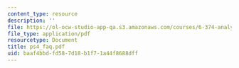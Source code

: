 ```yaml
---
content_type: resource
description: ''
file: https://ol-ocw-studio-app-qa.s3.amazonaws.com/courses/6-374-analysis-and-design-of-digital-integrated-circuits-fall-2003/baaf4bbdfd587d18b1f71a44f8688dff_ps4_faq.pdf
file_type: application/pdf
resourcetype: Document
title: ps4_faq.pdf
uid: baaf4bbd-fd58-7d18-b1f7-1a44f8688dff
---
```

